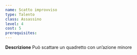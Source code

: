 ```yaml
---
name: Scatto improvviso
type: Talento
class: Assassino
level: 4
cost: 5
prerequisites: 
---
```


**Descrizione**
Può scattare un quadretto con un’azione minore